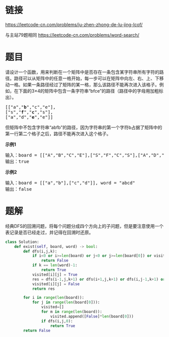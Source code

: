 # 链接
https://leetcode-cn.com/problems/ju-zhen-zhong-de-lu-jing-lcof/

与主站79题相同 https://leetcode-cn.com/problems/word-search/

# 题目
请设计一个函数，用来判断在一个矩阵中是否存在一条包含某字符串所有字符的路径。路径可以从矩阵中的任意一格开始，每一步可以在矩阵中向左、右、上、下移动一格。如果一条路径经过了矩阵的某一格，那么该路径不能再次进入该格子。例如，在下面的3×4的矩阵中包含一条字符串“bfce”的路径（路径中的字母用加粗标出）。
<pre>
[["a","<b>b</b>","c","e"],
["s","<b>f</b>","<b>c</b>","s"],
["a","d","<b>e</b>","e"]]
</pre>
但矩阵中不包含字符串“abfb”的路径，因为字符串的第一个字符b占据了矩阵中的第一行第二个格子之后，路径不能再次进入这个格子。

**示例1**
<pre>
输入：board = [["A","B","C","E"],["S","F","C","S"],["A","D","E","E"]], word = "ABCCED"
输出：true
</pre>

**示例2**
<pre>
输入：board = [["a","b"],["c","d"]], word = "abcd"
输出：false
</pre>

# 题解
经典DFS的回溯问题，将每个问题分成四个方向上的子问题，但是要注意使用一个表记录是否已经走过，并记得在回溯时还原。

```python
class Solution:
    def exist(self, board, word) -> bool:
        def dfs(i,j,k):
            if i<0 or i>=len(board) or j<0 or j>=len(board[0]) or visited[i][j] or board[i][j]!=word[k]:
                return False
            if k == len(word)-1:
                return True
            visited[i][j] = True
            res = dfs(i-1,j,k+1) or dfs(i+1,j,k+1) or dfs(i,j-1,k+1) or dfs(i,j+1,k+1)
            visited[i][j] = False
            return res

        for i in range(len(board)):
            for j in range(len(board[0])):
                visited=[]
                for m in range(len(board)):
                    visited.append([False]*len(board[0]))
                if dfs(i,j,0):
                    return True
        return False
```

